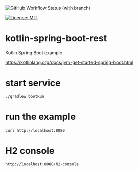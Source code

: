 ![GitHub Workflow Status (with branch)](https://img.shields.io/github/actions/workflow/status/claudioaltamura/kotlin-spring-boot-rest/build.yml?branch=main)

[![License: MIT](https://img.shields.io/badge/License-MIT-yellow.svg)](https://opensource.org/licenses/MIT)

# kotlin-spring-boot-rest
Kotlin Spring Boot example

https://kotlinlang.org/docs/jvm-get-started-spring-boot.html

# start service

    ./gradlew bootRun

# run the example

    curl http://localhost:8080

# H2 console

    http://localhost:8080/h2-console  
